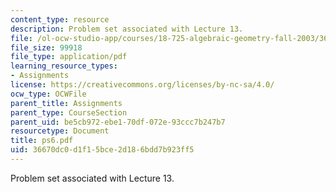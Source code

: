 ```yaml
---
content_type: resource
description: Problem set associated with Lecture 13.
file: /ol-ocw-studio-app/courses/18-725-algebraic-geometry-fall-2003/36670dc0d1f15bce2d186bdd7b923ff5_ps6.pdf
file_size: 99918
file_type: application/pdf
learning_resource_types:
- Assignments
license: https://creativecommons.org/licenses/by-nc-sa/4.0/
ocw_type: OCWFile
parent_title: Assignments
parent_type: CourseSection
parent_uid: be5cb972-ebe1-70df-072e-93ccc7b247b7
resourcetype: Document
title: ps6.pdf
uid: 36670dc0-d1f1-5bce-2d18-6bdd7b923ff5
---
```

Problem set associated with Lecture 13.